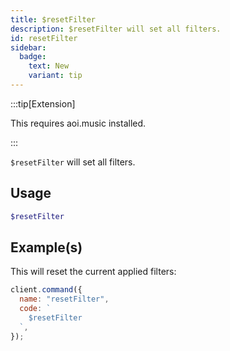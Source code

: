 ```yaml
---
title: $resetFilter
description: $resetFilter will set all filters.
id: resetFilter
sidebar: 
  badge:
    text: New
    variant: tip
---
```


:::tip[Extension]

This requires aoi.music installed.

:::

`$resetFilter` will set all filters.

## Usage

```php
$resetFilter
```

## Example(s)

This will reset the current applied filters:

```javascript
client.command({
  name: "resetFilter",
  code: `
    $resetFilter
  `,
});
```

